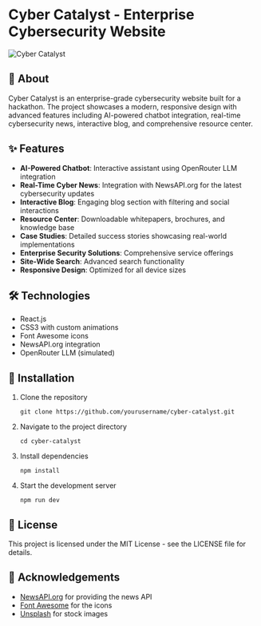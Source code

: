 # Cyber Catalyst - Enterprise Cybersecurity Website

![Cyber Catalyst](https://i.imgur.com/placeholder.png)

## 🚀 About

Cyber Catalyst is an enterprise-grade cybersecurity website built for a hackathon. The project showcases a modern, responsive design with advanced features including AI-powered chatbot integration, real-time cybersecurity news, interactive blog, and comprehensive resource center.

## ✨ Features

- **AI-Powered Chatbot**: Interactive assistant using OpenRouter LLM integration
- **Real-Time Cyber News**: Integration with NewsAPI.org for the latest cybersecurity updates
- **Interactive Blog**: Engaging blog section with filtering and social interactions
- **Resource Center**: Downloadable whitepapers, brochures, and knowledge base
- **Case Studies**: Detailed success stories showcasing real-world implementations
- **Enterprise Security Solutions**: Comprehensive service offerings
- **Site-Wide Search**: Advanced search functionality
- **Responsive Design**: Optimized for all device sizes

## 🛠️ Technologies

- React.js
- CSS3 with custom animations
- Font Awesome icons
- NewsAPI.org integration
- OpenRouter LLM (simulated)

## 🔧 Installation

1. Clone the repository
   ```
   git clone https://github.com/yourusername/cyber-catalyst.git
   ```

2. Navigate to the project directory
   ```
   cd cyber-catalyst
   ```

3. Install dependencies
   ```
   npm install
   ```

4. Start the development server
   ```
   npm run dev
   ```

## 📝 License

This project is licensed under the MIT License - see the LICENSE file for details.

## 🙏 Acknowledgements

- [NewsAPI.org](https://newsapi.org/) for providing the news API
- [Font Awesome](https://fontawesome.com/) for the icons
- [Unsplash](https://unsplash.com/) for stock images
